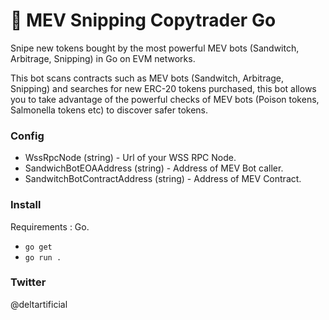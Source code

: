 
# 🥪 MEV Snipping Copytrader Go

Snipe new tokens bought by the most powerful MEV bots (Sandwitch, Arbitrage, Snipping) in Go on EVM networks.

This bot scans contracts such as MEV bots (Sandwitch, Arbitrage, Snipping) and searches for new ERC-20 tokens purchased, this bot allows you to take advantage of the powerful checks of MEV bots (Poison tokens, Salmonella tokens etc) to discover safer tokens.

### Config
- WssRpcNode (string) - Url of your WSS RPC Node. 
- SandwichBotEOAAddress (string) - Address of MEV Bot caller.
- SandwitchBotContractAddress (string) - Address of MEV Contract.

### Install
Requirements : Go.
- `go get`
- `go run .`

### Twitter
@deltartificial
